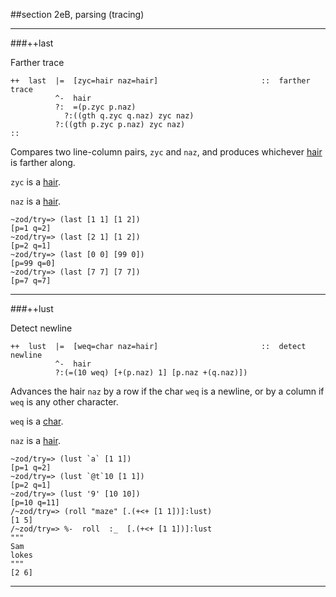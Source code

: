 ##section 2eB, parsing (tracing)

---

###++last

Farther trace

```
++  last  |=  [zyc=hair naz=hair]                       ::  farther trace
          ^-  hair
          ?:  =(p.zyc p.naz)
            ?:((gth q.zyc q.naz) zyc naz)
          ?:((gth p.zyc p.naz) zyc naz)
::
```

Compares two line-column pairs, `zyc` and `naz`, and produces whichever [hair]() is farther along.

`zyc` is a [hair]().

`naz` is a [hair]().

    ~zod/try=> (last [1 1] [1 2])
    [p=1 q=2]
    ~zod/try=> (last [2 1] [1 2])
    [p=2 q=1]
    ~zod/try=> (last [0 0] [99 0])
    [p=99 q=0]
    ~zod/try=> (last [7 7] [7 7])
    [p=7 q=7]

---

###++lust

Detect newline

```
++  lust  |=  [weq=char naz=hair]                       ::  detect newline
          ^-  hair
          ?:(=(10 weq) [+(p.naz) 1] [p.naz +(q.naz)])
```

Advances the hair `naz` by a row if the char `weq` is a newline, or by a column if `weq` is any other character.

`weq` is a [char]().

`naz` is a [hair]().

    ~zod/try=> (lust `a` [1 1])
    [p=1 q=2]
    ~zod/try=> (lust `@t`10 [1 1])
    [p=2 q=1]
    ~zod/try=> (lust '9' [10 10])
    [p=10 q=11]
    /~zod/try=> (roll "maze" [.(+<+ [1 1])]:lust)
    [1 5]
    /~zod/try=> %-  roll  :_  [.(+<+ [1 1])]:lust
    """
    Sam
    lokes
    """
    [2 6]

---


